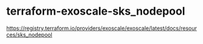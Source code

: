 # terraform-exoscale-sks_nodepool
https://registry.terraform.io/providers/exoscale/exoscale/latest/docs/resources/sks_nodepool
